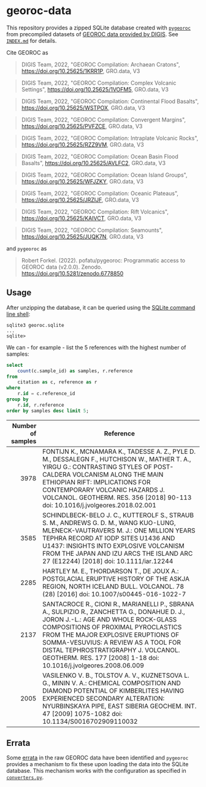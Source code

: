 # georoc-data

This repository provides a zipped SQLite database created with 
[`pygeoroc`](https://pypi.org/project/pygeoroc/2.0.0/) from
precompiled datasets of [GEOROC data provided by DIGIS](https://data.goettingen-research-online.de/dataverse/digis).
See [`INDEX.md`](INDEX.md) for details.

Cite GEOROC as

> DIGIS Team, 2022, "GEOROC Compilation: Archaean Cratons", https://doi.org/10.25625/1KRR1P, GRO.data, V3

> DIGIS Team, 2022, "GEOROC Compilation: Complex Volcanic Settings", https://doi.org/10.25625/1VOFM5, GRO.data, V3

> DIGIS Team, 2022, "GEOROC Compilation: Continental Flood Basalts", https://doi.org/10.25625/WSTPOX, GRO.data, V3

> DIGIS Team, 2022, "GEOROC Compilation: Convergent Margins", https://doi.org/10.25625/PVFZCE, GRO.data, V3

> DIGIS Team, 2022, "GEOROC Compilation: Intraplate Volcanic Rocks", https://doi.org/10.25625/RZZ9VM, GRO.data, V3

> DIGIS Team, 2022, "GEOROC Compilation: Ocean Basin Flood Basalts", https://doi.org/10.25625/AVLFC2, GRO.data, V3

> DIGIS Team, 2022, "GEOROC Compilation: Ocean Island Groups", https://doi.org/10.25625/WFJZKY, GRO.data, V3

> DIGIS Team, 2022, "GEOROC Compilation: Oceanic Plateaus", https://doi.org/10.25625/JRZIJF, GRO.data, V3

> DIGIS Team, 2022, "GEOROC Compilation: Rift Volcanics", https://doi.org/10.25625/KAIVCT, GRO.data, V3

> DIGIS Team, 2022, "GEOROC Compilation: Seamounts", https://doi.org/10.25625/JUQK7N, GRO.data, V3

and `pygeoroc` as

> Robert Forkel. (2022). pofatu/pygeoroc: Programmatic access to GEOROC data (v2.0.0). Zenodo. https://doi.org/10.5281/zenodo.6778850


## Usage

After unzipping the database, it can be queried using the
[SQLite command line shell](https://sqlite.org/cli.html):

```
sqlite3 georoc.sqlite
...
sqlite>
```

We can - for example - list the 5 references with the highest number of samples:

```sql
select
    count(c.sample_id) as samples, r.reference 
from
    citation as c, reference as r
where 
    r.id = c.reference_id
group by
    r.id, r.reference
order by samples desc limit 5;
```

Number of samples | Reference
 ---:| ---
3978|FONTIJN K., MCNAMARA K., TADESSE A. Z., PYLE D. M., DESSALEGN F., HUTCHISON W., MATHER T. A., YIRGU G.:    CONTRASTING STYLES OF POST-CALDERA VOLCANISM ALONG THE MAIN ETHIOPIAN RIFT: IMPLICATIONS FOR CONTEMPORARY VOLCANIC HAZARDS  J. VOLCANOL. GEOTHERM. RES. 356   [2018] 90-113    doi: 10.1016/j.jvolgeores.2018.02.001
3585|SCHINDLBECK-BELO J. C., KUTTEROLF S., STRAUB S. M., ANDREWS G. D. M., WANG KUO-LUNG, MLENECK-VAUTRAVERS M. J.:    ONE MILLION YEARS TEPHRA RECORD AT IODP SITES U1436 AND U1437: INSIGHTS INTO EXPLOSIVE VOLCANISM FROM THE JAPAN AND IZU ARCS  THE ISLAND ARC 27 (E12244)  [2018]    doi: 10.1111/iar.12244
2285|HARTLEY M. E., THORDARSON T., DE JOUX A.:    POSTGLACIAL ERUPTIVE HISTORY OF THE ASKJA REGION, NORTH ICELAND  BULL. VOLCANOL. 78 (28)  [2016]    doi: 10.1007/s00445-016-1022-7
2137|SANTACROCE R., CIONI R., MARIANELLI P., SBRANA A., SULPIZIO R., ZANCHETTA G., DONAHUE D. J., JORON J.-L.:    AGE AND WHOLE ROCK-GLASS COMPOSITIONS OF PROXIMAL PYROCLASTICS FROM THE MAJOR EXPLOSIVE ERUPTIONS OF SOMMA-VESUVIUS: A REVIEW AS A TOOL FOR DISTAL TEPHROSTRATIGRAPHY  J. VOLCANOL. GEOTHERM. RES. 177   [2008] 1-18    doi: 10.1016/j.jvolgeores.2008.06.009
2005|VASILENKO V. B., TOLSTOV A. V., KUZNETSOVA L. G., MININ V. A.:    CHEMICAL COMPOSITION AND DIAMOND POTENTIAL OF KIMBERLITES HAVING EXPERIENCED SECONDARY ALTERATION: NYURBINSKAYA PIPE, EAST SIBERIA  GEOCHEM. INT. 47   [2009] 1075-1082    doi: 10.1134/S0016702909110032


## Errata

Some [errata](errata.log) in the raw GEOROC data have been identified and `pygeoroc` provides a mechanism to fix these upon
loading the data into the SQLite database. This mechanism works with the configuration as specified in
[`converters.py`](converters.py).
